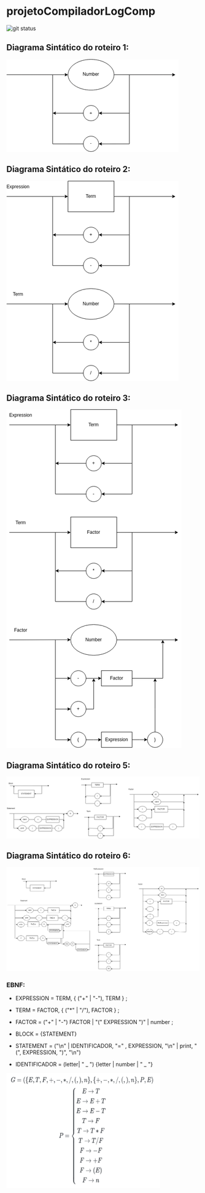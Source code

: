 # projetoCompiladorLogComp

![git status](http://3.129.230.99/svg/Lihsayuri/projetoCompiladorLogComp/)

## Diagrama Sintático do roteiro 1:

![Alt text](diagramaSintatico1.drawio.png?raw=true "Title")

## Diagrama Sintático do roteiro 2:

![Alt text](diagramaSintatico2.drawio.png?raw=true "Title")

## Diagrama Sintático do roteiro 3:

![Alt text](diagramaSintatico3.drawio.png?raw=true "Title")

## Diagrama Sintático do roteiro 5:

![Alt text](diagramaSintatico4.drawio.png?raw=true "Title")

## Diagrama Sintático do roteiro 6:

![Alt text](diagramaSintatico5.drawio.png?raw=true "Title")

### EBNF:

- EXPRESSION = TERM, { ("+" | "-"), TERM } ;

- TERM = FACTOR, { ("*" | "/"), FACTOR } ;

- FACTOR = ("+" | "-") FACTOR | "(" EXPRESSION ")" | number ;

- BLOCK = {STATEMENT}

- STATEMENT = ("\n" | IDENTIFICADOR, "=" , EXPRESSION, "\n" | print, "(", EXPRESSION, ")", "\n")

- IDENTIFICADOR = (letter| " _ ") {letter | number | " _ "}

<img src="regras_de_producao.png" width="400" height="300">
